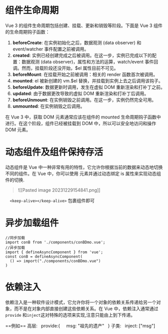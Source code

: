 # 组件生命周期

Vue 3 的组件生命周期包括创建、挂载、更新和销毁等阶段。下面是 Vue 3 组件的生命周期钩子函数：

1. **beforeCreate**: 在实例初始化之后，数据观测 (data observer) 和 event/watcher 事件配置之前被调用。
2. **created**: 实例已经创建完成之后被调用。在这一步，实例已完成以下的配置：数据观测 (data observer)，属性和方法的运算，watch/event 事件回调。然而，挂载阶段还没开始，$el 属性目前不可见。
3. **beforeMount**: 在挂载开始之前被调用：相关的 render 函数首次被调用。
4. **mounted**: el 被新创建的 vm.$el 替换，并挂载到实例上去之后调用该钩子。
5. **beforeUpdate**: 数据更新时调用，发生在虚拟 DOM 重新渲染和打补丁之前。
6. **updated**: 由于数据更改导致的虚拟 DOM 重新渲染和打补丁后调用。
7. **beforeUnmount**: 在实例销毁之前调用。在这一步，实例仍然完全可用。
8. **unmounted**: 在实例销毁之后调用。

在 Vue 3 中，获取 DOM 元素通常应该在组件的 mounted 生命周期钩子函数中进行。在这个阶段，组件已经被挂载到 DOM 中，所以可以安全地访问和操作 DOM 元素。



# 动态组件及组件保持存活

动态组件是 Vue 中一种非常有用的特性，它允许你根据当前的数据来动态地切换不同的组件。在 Vue 中，你可以使用 <component/> 元素并通过动态绑定 is 属性来实现动态组件的切换.

>![[Pasted image 20231229154841.png]]

`  <keep-alive></keep-alive>`
包裹组件即可

# 异步加载组件

```vue
//同步加载
import conB from './components/conBDmo.vue';
//异步加载
import { defineAsyncComponent } from 'vue';
const conB = defineAsyncComponent(
  () => import("./components/conBDmo.vue")
)
```


# 依赖注入

依赖注入是一种软件设计模式，它允许你将一个对象的依赖关系传递给另一个对象，而不是在对象内部直接创建这些依赖关系。在 Vue 中，依赖注入通常通过 `provide` 和` inject `这对特殊的选项来实现,注意只能由上到下传递。

==例如==
高层:
  provide:{
    msg: "祖先的遗产"
  }
子类:
  inject: ["msg"]
 















